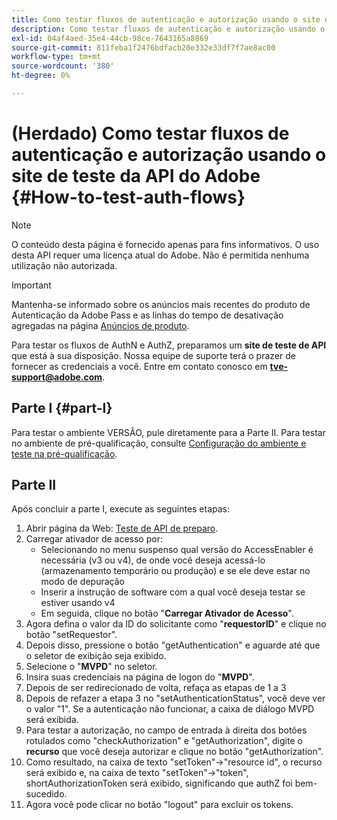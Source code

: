 ```yaml
---
title: Como testar fluxos de autenticação e autorização usando o site de teste da API do Adobe
description: Como testar fluxos de autenticação e autorização usando o site de teste da API do Adobe
exl-id: 04af4aed-35e4-44cb-98ce-7643165a8869
source-git-commit: 811feba1f2476bdfacb20e332e33df7f7ae8ac00
workflow-type: tm+mt
source-wordcount: '380'
ht-degree: 0%

---
```


# (Herdado) Como testar fluxos de autenticação e autorização usando o site de teste da API do Adobe {#How-to-test-auth-flows}

>[!NOTE]
>
>O conteúdo desta página é fornecido apenas para fins informativos. O uso desta API requer uma licença atual do Adobe. Não é permitida nenhuma utilização não autorizada.

>[!IMPORTANT]
>
> Mantenha-se informado sobre os anúncios mais recentes do produto de Autenticação da Adobe Pass e as linhas do tempo de desativação agregadas na página [Anúncios de produto](/help/authentication/product-announcements.md).

Para testar os fluxos de AuthN e AuthZ, preparamos um **site de teste de API** que está à sua disposição. Nossa equipe de suporte terá o prazer de fornecer as credenciais a você. Entre em contato conosco em **tve-support@adobe.com**.


## Parte I {#part-I}

Para testar o ambiente VERSÃO, pule diretamente para a Parte II.  Para testar no ambiente de pré-qualificação, consulte [Configuração do ambiente e teste na pré-qualificação](/help/authentication/notes-technical/environments/setting-up-your-environment-and-testing-in-prequal.md).

## Parte II

Após concluir a parte I, execute as seguintes etapas:


1. Abrir página da Web: [Teste de API de preparo](https://sp.auth-staging.adobe.com/apitest/api.html).
1. Carregar ativador de acesso por:
   * Selecionando no menu suspenso qual versão do AccessEnabler é necessária (v3 ou v4), de onde você deseja acessá-lo (armazenamento temporário ou produção) e se ele deve estar no modo de depuração
   * Inserir a instrução de software com a qual você deseja testar se estiver usando v4
   * Em seguida, clique no botão &quot;**Carregar Ativador de Acesso**&quot;.
1. Agora defina o valor da ID do solicitante como &quot;**requestorID**&quot; e clique no botão &quot;setRequestor&quot;.
1. Depois disso, pressione o botão &quot;getAuthentication&quot; e aguarde até que o seletor de exibição seja exibido.
1. Selecione o &quot;**MVPD**&quot; no seletor.
1. Insira suas credenciais na página de logon do &quot;**MVPD**&quot;.
1. Depois de ser redirecionado de volta, refaça as etapas de 1 a 3
1. Depois de refazer a etapa 3 no &quot;setAuthenticationStatus&quot;, você deve ver o valor &quot;1&quot;. Se a autenticação não funcionar, a caixa de diálogo MVPD será exibida.
1. Para testar a autorização, no campo de entrada à direita dos botões rotulados como &quot;checkAuthorization&quot; e &quot;getAuthorization&quot;, digite o **recurso** que você deseja autorizar e clique no botão &quot;getAuthorization&quot;.
1. Como resultado, na caixa de texto &quot;setToken&quot;-\>&quot;resource id&quot;, o recurso será exibido e, na caixa de texto &quot;setToken&quot;-\>&quot;token&quot;, shortAuthorizationToken será exibido, significando que authZ foi bem-sucedido.
1. Agora você pode clicar no botão &quot;logout&quot; para excluir os tokens.
